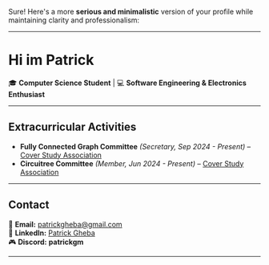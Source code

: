 Sure! Here's a more **serious and minimalistic** version of your profile while maintaining clarity and professionalism:

---

# Hi im **Patrick**  

🎓 **Computer Science Student** | 💻 **Software Engineering & Electronics Enthusiast**  

---

## **Extracurricular Activities**  
- **Fully Connected Graph Committee** *(Secretary, Sep 2024 - Present)* – [Cover Study Association](https://www.svcover.nl/)  
- **Circuitree Committee** *(Member, Jun 2024 - Present)* – [Cover Study Association](https://www.svcover.nl/)  

---

## **Contact**  
📧 **Email:** [patrickgheba@gmail.com](mailto:patrickgheba@gmail.com)  
🔗 **LinkedIn:** [Patrick Gheba](https://www.linkedin.com/in/patrick-gheba/)  
🎮 **Discord:** **patrickgm**  

---
